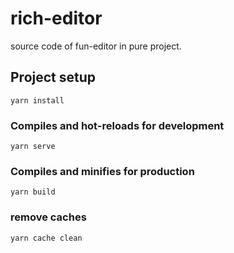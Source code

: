 # rich-editor

source code of fun-editor in pure project.

## Project setup
```
yarn install
```

### Compiles and hot-reloads for development
```
yarn serve
```

### Compiles and minifies for production
```
yarn build
```

### remove caches
```
yarn cache clean
```
